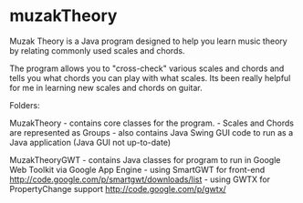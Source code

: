muzakTheory
===========


Muzak Theory is a Java program designed to help you learn music theory by relating commonly used scales and chords.

The program allows you to "cross-check" various scales and chords and tells you what chords you can play with what scales.  Its been really helpful for me in learning new scales and chords on guitar.

Folders:

MuzakTheory - contains core classes for the program.
            - Scales and Chords are represented as Groups
            - also contains Java Swing GUI code to run as a Java application (Java GUI not up-to-date)

MuzakTheoryGWT - contains Java classes for program to run in Google Web Toolkit via Google App Engine
               - using SmartGWT for front-end http://code.google.com/p/smartgwt/downloads/list
               - using GWTX for PropertyChange support http://code.google.com/p/gwtx/
